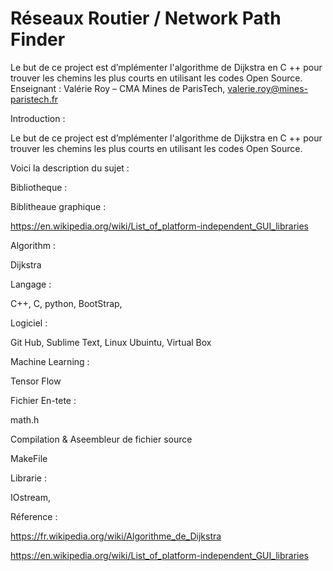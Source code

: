 # Réseaux Routier / Network Path Finder 
Le but de ce project est d’mplémenter l'algorithme de Dijkstra en C ++ pour trouver les chemins les plus courts en utilisant les codes Open Source. 
Enseignant : Valérie Roy – CMA Mines de ParisTech, valerie.roy@mines-paristech.fr 

 

Introduction : 

Le but de ce project est d’mplémenter l'algorithme de Dijkstra en C ++ pour trouver les chemins les plus courts en utilisant les codes Open Source. 

Voici la description du sujet : 

 

Bibliotheque :  

 

Biblitheaue graphique :  

https://en.wikipedia.org/wiki/List_of_platform-independent_GUI_libraries 

Algorithm :   

Dijkstra 

Langage : 

C++, C, python, BootStrap,  

 
Logiciel : 

Git Hub, Sublime Text, Linux Ubuintu, Virtual Box 

Machine Learning :  

Tensor Flow 

Fichier En-tete :  

math.h 

Compilation & Aseembleur de fichier source 

MakeFile 

Librarie : 

IOstream,  

Réference : 

 

https://fr.wikipedia.org/wiki/Algorithme_de_Dijkstra 

https://en.wikipedia.org/wiki/List_of_platform-independent_GUI_libraries 
